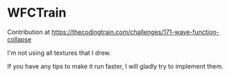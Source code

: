 # WFCTrain
Contribution at https://thecodingtrain.com/challenges/171-wave-function-collapse

I'm not using all textures that I drew.

If you have any tips to make it run faster, I will gladly try to implement them.
